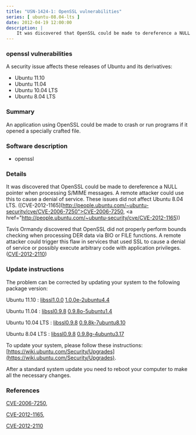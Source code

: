 ```yaml
---
title: "USN-1424-1: OpenSSL vulnerabilities"
series: [ ubuntu-08.04-lts ]
date: 2012-04-19 12:00:00
description: |
    It was discovered that OpenSSL could be made to dereference a NULL pointer when processing S/MIME messages. A remote attacker could use this to cause a denial of service. These issues did not affect Ubuntu 8.04 LTS. ([CVE-2012-1165](http://people.ubuntu.com/~ubuntu-security/cve/CVE-2006-7250">CVE-2006-7250</a>, <a href="http://people.ubuntu.com/~ubuntu-security/cve/CVE-2012-1165))
--- 
```

 
### openssl vulnerabilities

A security issue affects these releases of Ubuntu and its derivatives:

* Ubuntu 11.10
* Ubuntu 11.04
* Ubuntu 10.04 LTS
* Ubuntu 8.04 LTS

### Summary

An application using OpenSSL could be made to crash or run programs if it opened a specially crafted file.

### Software description

* openssl 

### Details

It was discovered that OpenSSL could be made to dereference a NULL pointer when processing S/MIME messages. A remote attacker could use this to cause a denial of service. These issues did not affect Ubuntu 8.04 LTS. ([CVE-2012-1165](http://people.ubuntu.com/~ubuntu-security/cve/CVE-2006-7250">CVE-2006-7250</a>, <a href="http://people.ubuntu.com/~ubuntu-security/cve/CVE-2012-1165))

Tavis Ormandy discovered that OpenSSL did not properly perform bounds checking when processing DER data via BIO or FILE functions. A remote attacker could trigger this flaw in services that used SSL to cause a denial of service or possibly execute arbitrary code with application privileges. ([CVE-2012-2110](http://people.ubuntu.com/~ubuntu-security/cve/CVE-2012-2110)) 

### Update instructions

The problem can be corrected by updating your system to the following package version:

Ubuntu 11.10
 : [libssl1.0.0](https://launchpad.net/ubuntu/+source/openssl) <span> [1.0.0e-2ubuntu4.4](https://launchpad.net/ubuntu/+source/openssl/1.0.0e-2ubuntu4.4) </span> 

Ubuntu 11.04
 : [libssl0.9.8](https://launchpad.net/ubuntu/+source/openssl) <span> [0.9.8o-5ubuntu1.4](https://launchpad.net/ubuntu/+source/openssl/0.9.8o-5ubuntu1.4) </span> 

Ubuntu 10.04 LTS
 : [libssl0.9.8](https://launchpad.net/ubuntu/+source/openssl) <span> [0.9.8k-7ubuntu8.10](https://launchpad.net/ubuntu/+source/openssl/0.9.8k-7ubuntu8.10) </span> 

Ubuntu 8.04 LTS
 : [libssl0.9.8](https://launchpad.net/ubuntu/+source/openssl) <span> [0.9.8g-4ubuntu3.17](https://launchpad.net/ubuntu/+source/openssl/0.9.8g-4ubuntu3.17) </span> 

To update your system, please follow these instructions: [https://wiki.ubuntu.com/Security/Upgrades](https://wiki.ubuntu.com/Security/Upgrades).

After a standard system update you need to reboot your computer to make all the necessary changes. 

### References

 [CVE-2006-7250](http://people.ubuntu.com/~ubuntu-security/cve/CVE-2006-7250), 

 [CVE-2012-1165](http://people.ubuntu.com/~ubuntu-security/cve/CVE-2012-1165), 

 [CVE-2012-2110](http://people.ubuntu.com/~ubuntu-security/cve/CVE-2012-2110)
 

